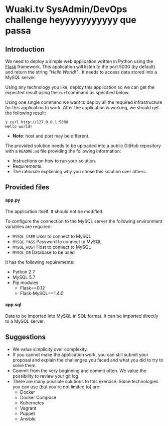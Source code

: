 # Wuaki.tv SysAdmin/DevOps challenge heyyyyyyyyyyy que passa

## Introduction

We need to deploy a simple web application written in Python using the [Flask](http://flask.pocoo.org/) framework. This application will listen to the port 5000 (by default) and return the string _"Hello World!"_ . It needs to access data stored into a MySQL server.

Using any technology you like, deploy this application so we can get the expected result using the `curl`command as specified below.

Using one single command we want to deploy all the required infrastructure for this application to work. After the application is working, we should get the following result:

```
$ curl http://127.0.0.1:5000
Hello world!
```

* **Note**: host and port may be different.

The provided solution needs to be uploaded into a public GitHub repository with a `README.md` file providing the following information:
* Instructions on how to run your solution.
* Requirements.
* The rationale explaining why you chose this solution over others.

## Provided files

#### app.py

The application itself. It should not be modified.

To configure the connection to the MySQL server the following environment variables are required:
* `MYSQL_USER` User to connect to MySQL
* `MYSQL_PASS` Password to connect to MySQL
* `MYSQL_HOST` Host to connect to MySQL
* `MYSQL_DB` Database to be used

It has the following requirements:
* Python 2.7
* MySQL 5.7
* Pip modules
  * Flask==0.12
  * Flask-MySQL==1.4.0

#### app.sql

Data to be imported into MySQL in SQL format. It can be imported directly to a MySQL server.

## Suggestions

* We value simplicity over complexity.
* If you cannot make the application work, you can still submit your proposal and explain the challenges you faced and what you did to try to solve them.
* Commit from the very beginning and commit often. We value the possibility to review your git log.
* There are many possible solutions to this exercise. Some technologies you can use (but you're not limited to) are:
  * Docker
  * Docker Compose
  * Kubernetes
  * Vagrant
  * Puppet
  * Ansible
